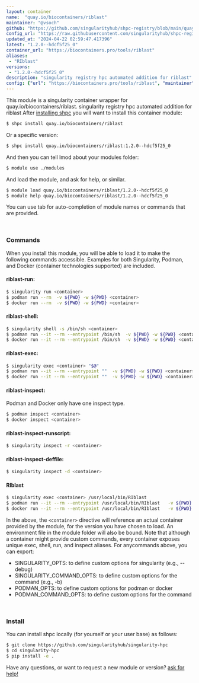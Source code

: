 ```yaml
---
layout: container
name:  "quay.io/biocontainers/riblast"
maintainer: "@vsoch"
github: "https://github.com/singularityhub/shpc-registry/blob/main/quay.io/biocontainers/riblast/container.yaml"
config_url: "https://raw.githubusercontent.com/singularityhub/shpc-registry/main/quay.io/biocontainers/riblast/container.yaml"
updated_at: "2024-04-22 02:59:47.417396"
latest: "1.2.0--hdcf5f25_0"
container_url: "https://biocontainers.pro/tools/riblast"
aliases:
 - "RIblast"
versions:
 - "1.2.0--hdcf5f25_0"
description: "singularity registry hpc automated addition for riblast"
config: {"url": "https://biocontainers.pro/tools/riblast", "maintainer": "@vsoch", "description": "singularity registry hpc automated addition for riblast", "latest": {"1.2.0--hdcf5f25_0": "sha256:a67330e55d7994ca25e3f4cca1749d41fbf064c2d6778fa6c32213022fd365d9"}, "tags": {"1.2.0--hdcf5f25_0": "sha256:a67330e55d7994ca25e3f4cca1749d41fbf064c2d6778fa6c32213022fd365d9"}, "docker": "quay.io/biocontainers/riblast", "aliases": {"RIblast": "/usr/local/bin/RIblast"}}
---
```


This module is a singularity container wrapper for quay.io/biocontainers/riblast.
singularity registry hpc automated addition for riblast
After [installing shpc](#install) you will want to install this container module:


```bash
$ shpc install quay.io/biocontainers/riblast
```

Or a specific version:

```bash
$ shpc install quay.io/biocontainers/riblast:1.2.0--hdcf5f25_0
```

And then you can tell lmod about your modules folder:

```bash
$ module use ./modules
```

And load the module, and ask for help, or similar.

```bash
$ module load quay.io/biocontainers/riblast/1.2.0--hdcf5f25_0
$ module help quay.io/biocontainers/riblast/1.2.0--hdcf5f25_0
```

You can use tab for auto-completion of module names or commands that are provided.

<br>

### Commands

When you install this module, you will be able to load it to make the following commands accessible.
Examples for both Singularity, Podman, and Docker (container technologies supported) are included.

#### riblast-run:

```bash
$ singularity run <container>
$ podman run --rm  -v ${PWD} -w ${PWD} <container>
$ docker run --rm  -v ${PWD} -w ${PWD} <container>
```

#### riblast-shell:

```bash
$ singularity shell -s /bin/sh <container>
$ podman run --it --rm --entrypoint /bin/sh  -v ${PWD} -w ${PWD} <container>
$ docker run --it --rm --entrypoint /bin/sh  -v ${PWD} -w ${PWD} <container>
```

#### riblast-exec:

```bash
$ singularity exec <container> "$@"
$ podman run --it --rm --entrypoint ""  -v ${PWD} -w ${PWD} <container> "$@"
$ docker run --it --rm --entrypoint ""  -v ${PWD} -w ${PWD} <container> "$@"
```

#### riblast-inspect:

Podman and Docker only have one inspect type.

```bash
$ podman inspect <container>
$ docker inspect <container>
```

#### riblast-inspect-runscript:

```bash
$ singularity inspect -r <container>
```

#### riblast-inspect-deffile:

```bash
$ singularity inspect -d <container>
```


#### RIblast

```bash
$ singularity exec <container> /usr/local/bin/RIblast
$ podman run --it --rm --entrypoint /usr/local/bin/RIblast   -v ${PWD} -w ${PWD} <container> -c " $@"
$ docker run --it --rm --entrypoint /usr/local/bin/RIblast   -v ${PWD} -w ${PWD} <container> -c " $@"
```



In the above, the `<container>` directive will reference an actual container provided
by the module, for the version you have chosen to load. An environment file in the
module folder will also be bound. Note that although a container
might provide custom commands, every container exposes unique exec, shell, run, and
inspect aliases. For anycommands above, you can export:

 - SINGULARITY_OPTS: to define custom options for singularity (e.g., --debug)
 - SINGULARITY_COMMAND_OPTS: to define custom options for the command (e.g., -b)
 - PODMAN_OPTS: to define custom options for podman or docker
 - PODMAN_COMMAND_OPTS: to define custom options for the command

<br>

### Install

You can install shpc locally (for yourself or your user base) as follows:

```bash
$ git clone https://github.com/singularityhub/singularity-hpc
$ cd singularity-hpc
$ pip install -e .
```

Have any questions, or want to request a new module or version? [ask for help!](https://github.com/singularityhub/singularity-hpc/issues)